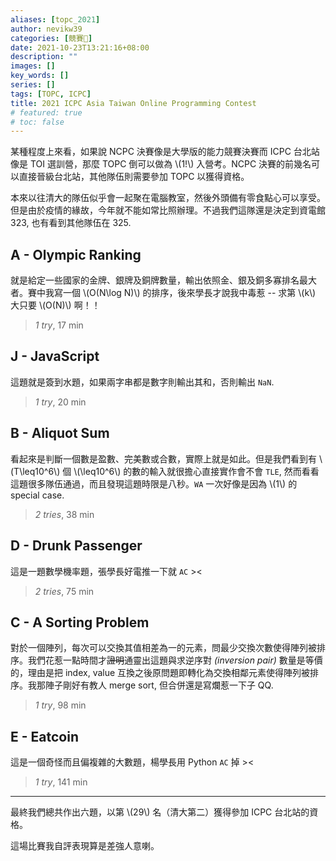 ```yaml
---
aliases: [topc_2021]
author: nevikw39
categories: [競賽🏁]
date: 2021-10-23T13:21:16+08:00
description: ""
images: []
key_words: []
series: []
tags: [TOPC, ICPC]
title: 2021 ICPC Asia Taiwan Online Programming Contest
# featured: true
# toc: false
---
```


某種程度上來看，如果說 NCPC 決賽像是大學版的能力競賽決賽而 ICPC 台北站像是 TOI 選訓營，那麼 TOPC 倒可以做為 \\(1!\\) 入營考。NCPC 決賽的前幾名可以直接晉級台北站，其他隊伍則需要參加 TOPC 以獲得資格。

本來以往清大的隊伍似乎會一起聚在電腦教室，然後外頭備有零食點心可以享受。但是由於疫情的緣故，今年就不能如常比照辦理。不過我們這隊還是決定到資電館 323, 也有看到其他隊伍在 325.

## A - Olympic Ranking

就是給定一些國家的金牌、銀牌及銅牌數量，輸出依照金、銀及銅多寡排名最大者。賽中我寫一個 \\(O(N\log N)\\) 的排序，後來學長才說我中毒惹 -- 求第 \\(k\\) 大只要 \\(O(N)\\) 啊！！

> _1 try_, 17 min

## J - JavaScript

這題就是簽到水題，如果兩字串都是數字則輸出其和，否則輸出 `NaN`.

> _1 try_, 20 min

## B - Aliquot Sum

看起來是判斷一個數是盈數、完美數或合數，實際上就是如此。但是我們看到有 \\(T\leq10^6\\) 個 \\(\leq10^6\\) 的數的輸入就很擔心直接實作會不會 `TLE`, 然而看看這題很多隊伍通過，而且發現這題時限是八秒。`WA` 一次好像是因為 \\(1\\) 的 special case.

> _2 tries_, 38 min

## D - Drunk Passenger

這是一題數學機率題，張學長好電推一下就 `AC` ><

> _2 tries_, 75 min

## C - A Sorting Problem

對於一個陣列，每次可以交換其值相差為一的元素，問最少交換次數使得陣列被排序。我們花惹一點時間才~~證明~~通靈出這題與求逆序對 _(inversion pair)_ 數量是等價的，理由是把 index, value 互換之後原問題即轉化為交換相鄰元素使得陣列被排序。我那陣子剛好有教人 merge sort, 但合併還是寫爛惹一下子 QQ.

> _1 try_, 98 min

## E - Eatcoin

這是一個奇怪而且偏複雜的大數題，楊學長用 Python `AC` 掉 ><

> _1 try_, 141 min

---

最終我們總共作出六題，以第 \\(29\\) 名（清大第二）獲得參加 ICPC 台北站的資格。

這場比賽我自評表現算是差強人意喇。

